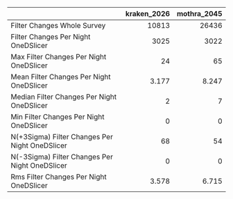 |                                                |   kraken_2026 |   mothra_2045 |
|:-----------------------------------------------|--------------:|--------------:|
| Filter Changes Whole Survey                    |     10813     |     26436     |
| Filter Changes Per Night OneDSlicer            |      3025     |      3022     |
| Max Filter Changes Per Night OneDSlicer        |        24     |        65     |
| Mean Filter Changes Per Night OneDSlicer       |         3.177 |         8.247 |
| Median Filter Changes Per Night OneDSlicer     |         2     |         7     |
| Min Filter Changes Per Night OneDSlicer        |         0     |         0     |
| N(+3Sigma) Filter Changes Per Night OneDSlicer |        68     |        54     |
| N(-3Sigma) Filter Changes Per Night OneDSlicer |         0     |         0     |
| Rms Filter Changes Per Night OneDSlicer        |         3.578 |         6.715 |

